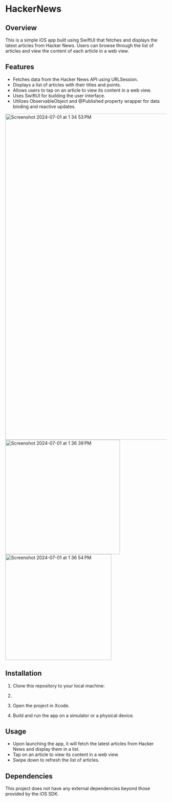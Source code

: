 # HackerNews


## Overview
This is a simple iOS app built using SwiftUI that fetches and displays the latest articles from Hacker News. Users can browse through the list of articles and view the content of each article in a web view.

## Features
- Fetches data from the Hacker News API using URLSession.
- Displays a list of articles with their titles and points.
- Allows users to tap on an article to view its content in a web view.
- Uses SwiftUI for building the user interface.
- Utilizes ObservableObject and @Published property wrapper for data binding and reactive updates.

<img width="1020" alt="Screenshot 2024-07-01 at 1 34 53 PM" src="https://github.com/cyborg-joshi/HackerNews/assets/91533278/b6234380-2278-4556-9368-f8fe833d196e">
<img width="358" alt="Screenshot 2024-07-01 at 1 36 39 PM" src="https://github.com/cyborg-joshi/HackerNews/assets/91533278/c5341aa0-d488-4c3c-b76d-781eeed2b189">
<img width="331" alt="Screenshot 2024-07-01 at 1 36 54 PM" src="https://github.com/cyborg-joshi/HackerNews/assets/91533278/1fbf8bc2-98ed-425c-9978-2dfe0b6c9e56">

## Installation
1. Clone this repository to your local machine:
2. 
2. Open the project in Xcode.

3. Build and run the app on a simulator or a physical device.

## Usage
- Upon launching the app, it will fetch the latest articles from Hacker News and display them in a list.
- Tap on an article to view its content in a web view.
- Swipe down to refresh the list of articles.

## Dependencies
This project does not have any external dependencies beyond those provided by the iOS SDK.





